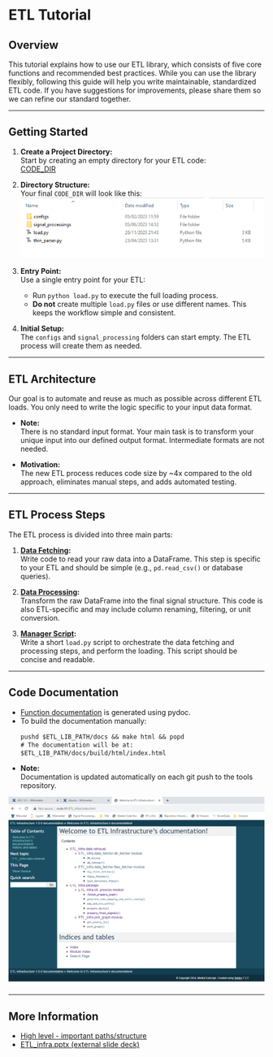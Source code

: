 # ETL Tutorial

## Overview

This tutorial explains how to use our ETL library, which consists of five core functions and recommended best practices. While you can use the library flexibly, following this guide will help you write maintainable, standardized ETL code. If you have suggestions for improvements, please share them so we can refine our standard together.

---

## Getting Started

1. **Create a Project Directory:**  
   Start by creating an empty directory for your ETL code:  
   [CODE_DIR](../High%20level%20-%20important%20paths/structure/CODE_DIR.md)

2. **Directory Structure:**  
   Your final `CODE_DIR` will look like this:  
   [<img src="/attachments/14811356/14811417.png"/>](#)

3. **Entry Point:**  
   Use a single entry point for your ETL:  
   - Run `python load.py` to execute the full loading process.
   - **Do not** create multiple `load.py` files or use different names. This keeps the workflow simple and consistent.

4. **Initial Setup:**  
   The `configs` and `signal_processing` folders can start empty. The ETL process will create them as needed.

---

## ETL Architecture

Our goal is to automate and reuse as much as possible across different ETL loads. You only need to write the logic specific to your input data format.

- **Note:**  
  There is no standard input format. Your main task is to transform your unique input into our defined output format. Intermediate formats are not needed.

- **Motivation:**  
  The new ETL process reduces code size by ~4x compared to the old approach, eliminates manual steps, and adds automated testing.

---

## ETL Process Steps

The ETL process is divided into three main parts:

1. **[Data Fetching](Data%20Fetching%20step.md):**  
   Write code to read your raw data into a DataFrame. This step is specific to your ETL and should be simple (e.g., `pd.read_csv()` or database queries).

2. **[Data Processing](ETL%20Processing%20Code%20Unit%20Tutorial.md):**  
   Transform the raw DataFrame into the final signal structure. This code is also ETL-specific and may include column renaming, filtering, or unit conversion.

3. **[Manager Script](ETL%20Manager%20Process.md):**  
   Write a short `load.py` script to orchestrate the data fetching and processing steps, and perform the loading. This script should be concise and readable.

---

## Code Documentation

- [Function documentation](http://node-01/ETL_Infra/) is generated using pydoc.
- To build the documentation manually:
  ```
  pushd $ETL_LIB_PATH/docs && make html && popd
  # The documentation will be at:
  $ETL_LIB_PATH/docs/build/html/index.html
  ```
- **Note:**  
  Documentation is updated automatically on each git push to the tools repository.

<img src="/attachments/14811356/14811411.png"/>

---

## More Information

- [High level - important paths/structure](../High%20level%20-%20important%20paths)
- [ETL_infra.pptx (external slide deck)](https://medial.sharepoint.com/:p:/r/sites/algoteam/Shared%20Documents/General/genericETL/ETL_infra.pptx?d=wd53c98071ab841049d0472b1178fcb6c&csf=1&web=1&e=yREHdL)

